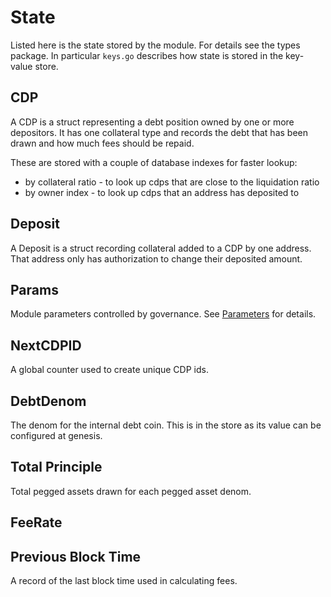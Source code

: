 # State

Listed here is the state stored by the module.
For details see the types package. In particular `keys.go` describes how state is stored in the key-value store.
<!--
Structs from types were not copied in here to avoid to creating future work when the structs are updated.
Similarly key structures are not listed here - they seem like an implementation detail best documented by code comments.
-->

## CDP

A CDP is a struct representing a debt position owned by one or more depositors. It has one collateral type and records the debt that has been drawn and how much fees should be repaid.

These are stored with a couple of database indexes for faster lookup:

- by collateral ratio - to look up cdps that are close to the liquidation ratio
- by owner index - to look up cdps that an address has deposited to

## Deposit

A Deposit is a struct recording collateral added to a CDP by one address. That address only has authorization to change their deposited amount.

## Params

Module parameters controlled by governance. See [Parameters](07_params.md) for details.

## NextCDPID

A global counter used to create unique CDP ids.

## DebtDenom

The denom for the internal debt coin. This is in the store as its value can be configured at genesis.

## Total Principle

Total pegged assets drawn for each pegged asset denom.
<!-- TODO is this different from the total amount of the assets created? ie does it include amount in liquidator? -->

## FeeRate

<!-- TODO -->

## Previous Block Time

A record of the last block time used in calculating fees.
<!-- TODO add details -->

